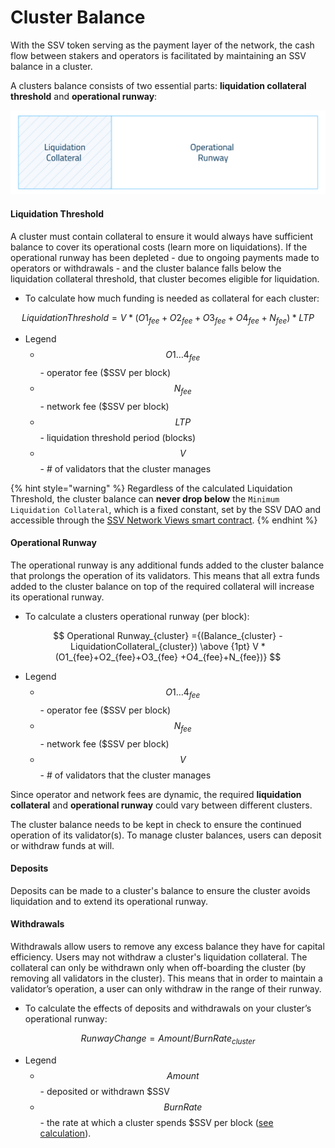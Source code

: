 # Cluster Balance

With the SSV token serving as the payment layer of the network, the cash flow between stakers and operators is facilitated by maintaining an SSV balance in a cluster.

A clusters balance consists of two essential parts: **liquidation collateral threshold** and **operational runway**:

![](<../../../.gitbook/assets/0 (1).png>)

#### Liquidation Threshold <a href="#p0nuzyj2dr8h" id="p0nuzyj2dr8h"></a>

A cluster must contain collateral to ensure it would always have sufficient balance to cover its operational costs (learn more on liquidations). If the operational runway has been depleted - due to ongoing payments made to operators or withdrawals - and the cluster balance falls below the liquidation collateral threshold, that cluster becomes eligible for liquidation.

* To calculate how much funding is needed as collateral for each cluster:

$$
Liquidation Threshold=V* (O1_{fee}+O2_{fee}+O3_{fee} +O4_{fee}+N_{fee})*LTP
$$

* Legend
  * $$O1\dots4_{fee}$$ - operator fee ($SSV per block)
  * $$N_{fee}$$- network fee ($SSV per block)
  * $$LTP$$- liquidation threshold period (blocks)
  * $$V$$- # of validators that the cluster manages

{% hint style="warning" %}
Regardless of the calculated Liquidation Threshold, the cluster balance can **never drop below** the `Minimum Liquidation Collateral`, which is a fixed constant, set by the SSV DAO and accessible through the [SSV Network Views smart contract](../../../developers/smart-contracts/ssvnetworkviews.md#getminimumliquidationcollateral).
{% endhint %}

#### Operational Runway <a href="#id-4d33wiukw2ss" id="id-4d33wiukw2ss"></a>

The operational runway is any additional funds added to the cluster balance that prolongs the operation of its validators. This means that all extra funds added to the cluster balance on top of the required collateral will increase its operational runway.

* To calculate a clusters operational runway (per block):

$$
Operational Runway_{cluster} ={(Balance_{cluster} -LiquidationCollateral_{cluster}) \above {1pt} V * (O1_{fee}+O2_{fee}+O3_{fee} +O4_{fee}+N_{fee})}
$$

* Legend
  * $$O1\dots4_{fee}$$ - operator fee ($SSV per block)
  * $$N_{fee}$$- network fee ($SSV per block)
  * $$V$$- # of validators that the cluster manages

Since operator and network fees are dynamic, the required **liquidation collateral** and **operational runway** could vary between different clusters.

The cluster balance needs to be kept in check to ensure the continued operation of its validator(s). To manage cluster balances, users can deposit or withdraw funds at will.

#### Deposits <a href="#id-2a5wkxdov2fm" id="id-2a5wkxdov2fm"></a>

Deposits can be made to a cluster's balance to ensure the cluster avoids liquidation and to extend its operational runway.

#### Withdrawals <a href="#geljnqrbr73h" id="geljnqrbr73h"></a>

Withdrawals allow users to remove any excess balance they have for capital efficiency. Users may not withdraw a cluster's liquidation collateral. The collateral can only be withdrawn only when off-boarding the cluster (by removing all validators in the cluster). This means that in order to maintain a validator’s operation, a user can only withdraw in the range of their runway.

* To calculate the effects of deposits and withdrawals on your cluster’s operational runway:

$$
Runway Change =Amount / Burn Rate_{cluster}
$$

* Legend
  * $$Amount$$- deposited or withdrawn $SSV
  * $$Burn Rate$$- the rate at which a cluster spends $SSV per block ([see calculation](../../protocol-overview/tokenomics/liquidations.md#burn-rate)).
